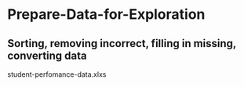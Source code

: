 # Prepare-Data-for-Exploration

## Sorting, removing incorrect, filling in missing, converting data 
student-perfomance-data.xlxs
